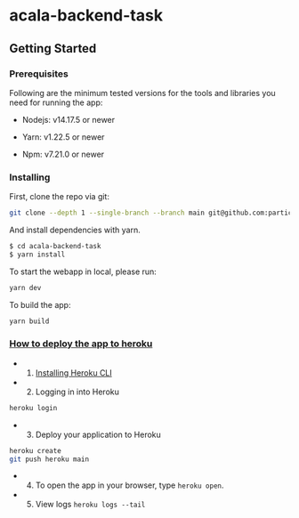 # acala-backend-task

## Getting Started

### Prerequisites

Following are the minimum tested versions for the tools and libraries you need for running the app:

- Nodejs: v14.17.5 or newer

- Yarn: v1.22.5 or newer

- Npm: v7.21.0 or newer

### Installing

First, clone the repo via git:

```bash
git clone --depth 1 --single-branch --branch main git@github.com:particle4dev/acala-backend-task.git
```

And install dependencies with yarn.

```bash
$ cd acala-backend-task
$ yarn install
```

To start the webapp in local, please run:

```bash
yarn dev
```

To build the app:

```bash
yarn build
```

### [How to deploy the app to heroku](https://devcenter.heroku.com/articles/deploying-nodejs)

- 1. [Installing Heroku CLI](https://devcenter.heroku.com/articles/heroku-cli)

- 2. Logging in into Heroku
```bash
heroku login
```

- 3. Deploy your application to Heroku
```bash
heroku create
git push heroku main
```

- 4. To open the app in your browser, type `heroku open`.

- 5. View logs `heroku logs --tail`